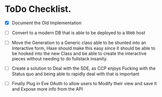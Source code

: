 # ToDo Checklist.

- [X] Document the Old Implementation
- [ ] Convert to a modern DB that is able to be deployed to a Web host
- [ ] Move the Generation to a Generic class able to be shunted into an Interactive form, Haxe should make this easy since it should be able to be hooked into the new Class and be able to create the interactive pieces without needing to do fullstack insanity.
- [ ] Create a solution to Deal with the SDE, as CCP enjoys Fucking with the Status quo and being able to rapidly deal with that is important
- [ ] Finally Plug in Eve OAuth to allow users to Modify their view and save it and Expose more info from the API


